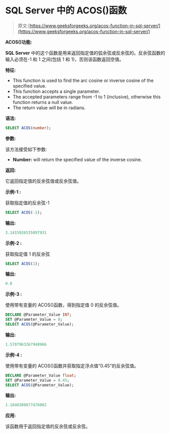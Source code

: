 # SQL Server 中的 ACOS()函数

> 原文:[https://www.geeksforgeeks.org/acos-function-in-sql-server/](https://www.geeksforgeeks.org/acos-function-in-sql-server/)

**ACOS()功能:**

**SQL Server** 中的这个函数是用来返回指定值的弧余弦或反余弦的。反余弦函数的输入必须在-1 和 1 之间(包括 1 和 1)，否则该函数返回空值。

**特征:**

*   This function is used to find the arc cosine or inverse cosine of the specified value.
*   This function accepts a single parameter.
*   The accepted parameters range from -1 to 1 (inclusive), otherwise this function returns a null value.
*   The return value will be in radians.

**语法:**

```sql
SELECT ACOS(number);
```

**参数:**

该方法接受如下参数:

*   **Number:** will return the specified value of the inverse cosine.

**返回:**

它返回指定值的反余弦值或反余弦值。

**示例-1 :**

获取指定值的反余弦-1

```sql
SELECT ACOS(-1);
```

**输出:**

```sql
3.1415926535897931
```

**示例-2 :**

获取指定值 1 的反余弦

```sql
SELECT ACOS(1);
```

**输出:**

```sql
0.0
```

**示例-3 :**

使用带有变量的 ACOS()函数，得到指定值 0 的反余弦值。

```sql
DECLARE @Parameter_Value INT;
SET @Parameter_Value = 0;
SELECT ACOS(@Parameter_Value);
```

**输出:**

```sql
1.5707963267948966
```

**示例-4 :**

使用带有变量的 ACOS()函数并获取指定浮点值“0.45”的反余弦值。

```sql
DECLARE @Parameter_Value float;
SET @Parameter_Value = 0.45;
SELECT ACOS(@Parameter_Value);
```

**输出:**

```sql
1.1040309877476002
```

**应用:**

该函数用于返回指定值的反余弦或反余弦。